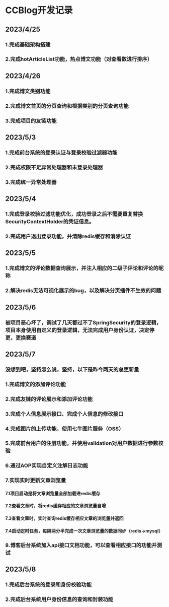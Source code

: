 # 						CCBlog开发记录
## 2023/4/25

### 1.完成基础架构搭建

### 2.完成hotArticleList功能，热点博文功能（对查看数进行排序）

## 2023/4/26

### 1.完成博文类别功能

### 2.完成博文首页的分页查询和根据类别的分页查询功能

### 3.完成项目的友链功能

## 2023/5/3

### 1.完成前台系统的登录认证与登录校验过滤器功能

### 2.完成权限不足异常处理器和未登录处理器

### 3.完成统一异常处理器

## 2023/5/4

### 1.完成登录校验过滤功能优化，成功登录之后不需要重复替换SecurityContextHolder的凭证信息。

### 2.完成用户退出登录功能，并清除redis缓存和消除认证

## 2023/5/5

### 1.完成博文的评论数据查询展示，并注入相应的二级子评论和评论的昵称

### 2.解决redis无法可视化展示的bug，以及解决分页插件不生效的问题

## 2023/5/6

### 被项目恶心坏了，调试了几天都过不了SpringSecurity的登录逻辑，项目本身使用自定义的登录逻辑，无法完成用户身份认证，决定停更，更换赛道
## 2023/5/7

### 没想到吧，坚持怎么说，坚持，以下是昨今两天的总更新量

### 1.完成博文的添加评论功能

### 2.完成友链的评论展示和添加评论功能

### 3.完成个人信息展示接口、完成个人信息的修改接口

### 4.完成图片的上传功能，使用七牛图片服务（OSS）

### 5.完成前台用户的注册功能，并使用validation对用户数据进行参数校验

### 6.通过AOP实现自定义注解日志功能

### 7.实现实时更新文章浏览量

#### 7.1项目启动是将文章浏览量全部加载进redis缓存

#### 7.2查看文章时，将redis缓存相应的文章浏览量自增

#### 7.3查看文章时，实时查询redis缓存相应文章的浏览量并返回

#### 7.4启动定时任务，每隔两分半完成一次文章浏览量的数据同步（redis->mysql）

### 8.博客后台系统加入api接口文档功能，可以查看相应接口的功能并测试

## 2023/5/8

### 1.完成后台系统的登录和身份校验功能

### 2.完成后台系统用户身份信息的查询和封装功能